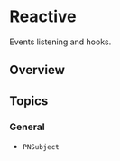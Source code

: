 # Reactive

Events listening and hooks.

## Overview

<!--overview-->

## Topics

### General

- ``PNSubject``
